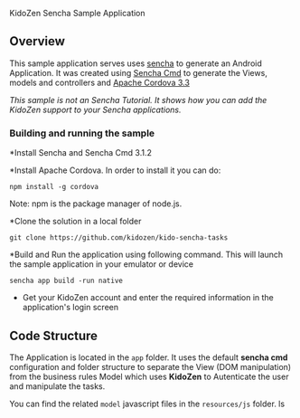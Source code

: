 KidoZen Sencha Sample Application

## Overview

This sample application serves uses [sencha](http://sencha.com/) to generate an Android Application. It was created using [Sencha Cmd](http://docs.sencha.com/cmd/3.1.2/#!/guide/command) to generate the Views, models and controllers and [Apache Cordova 3.3](http://cordova.apache.org/) 

_This sample is not an Sencha Tutorial. It shows how you can add the KidoZen support to your Sencha applications._

### Building and running the sample

*Install Sencha and Sencha Cmd 3.1.2

*Install Apache Cordova. In order to install it you can do:

	npm install -g cordova

Note: npm is the package manager of node.js.

*Clone the solution in a local folder

	git clone https://github.com/kidozen/kido-sencha-tasks

*Build and Run the application using following command. This will launch the sample application in your emulator or device

	sencha app build -run native

* Get your KidoZen account and enter the required information in the application's login screen


## Code Structure

The Application is located in the `app` folder. It uses the default __sencha cmd__ configuration and folder structure to separate the View (DOM manipulation) from the business rules Model which uses __KidoZen__ to Autenticate the user and manipulate the tasks.

You can find the related `model` javascript files in the `resources/js` folder.
ls